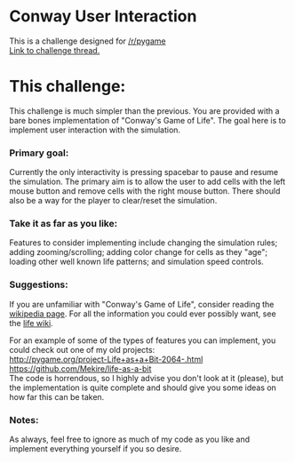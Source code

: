 # Conway User Interaction
This is a challenge designed for [/r/pygame](https://www.reddit.com/r/pygame/)  
[Link to challenge thread.](https://www.reddit.com/r/pygame/comments/3iwdqq/challenge_conway_user_interaction/)

# This challenge:  
This challenge is much simpler than the previous.  You are provided with a bare bones implementation of "Conway's Game of Life".  The goal here is to implement user interaction with the simulation.  


### Primary goal:  
Currently the only interactivity is pressing spacebar to pause and resume the simulation.  The primary aim is to allow the user to add cells with the left mouse button and remove cells with the right mouse button.  There should also be a way for the player to clear/reset the simulation.


### Take it as far as you like:
Features to consider implementing include changing the simulation rules; adding zooming/scrolling; adding color change for cells as they "age"; loading other well known life patterns; and simulation speed controls.


### Suggestions:  
If you are unfamiliar with "Conway's Game of Life", consider reading the [wikipedia page](https://en.wikipedia.org/wiki/Conway%27s_Game_of_Life).  For all the information you could ever possibly want, see the [life wiki](http://www.conwaylife.com/wiki/Main_Page).  

For an example of some of the types of features you can implement, you could check out one of my old projects:  
http://pygame.org/project-Life+as+a+Bit-2064-.html  
https://github.com/Mekire/life-as-a-bit  
The code is horrendous, so I highly advise you don't look at it (please), but the implementation is quite complete and should give you some ideas on how far this can be taken.


### Notes:  
As always, feel free to ignore as much of my code as you like and implement everything yourself if you so desire.

